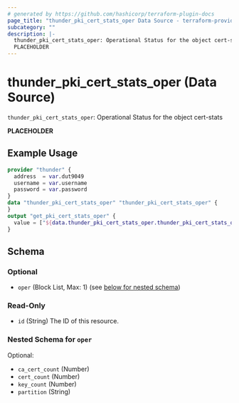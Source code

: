 ```yaml
---
# generated by https://github.com/hashicorp/terraform-plugin-docs
page_title: "thunder_pki_cert_stats_oper Data Source - terraform-provider-thunder"
subcategory: ""
description: |-
  thunder_pki_cert_stats_oper: Operational Status for the object cert-stats
  PLACEHOLDER
---
```


# thunder_pki_cert_stats_oper (Data Source)

`thunder_pki_cert_stats_oper`: Operational Status for the object cert-stats

__PLACEHOLDER__

## Example Usage

```terraform
provider "thunder" {
  address  = var.dut9049
  username = var.username
  password = var.password
}
data "thunder_pki_cert_stats_oper" "thunder_pki_cert_stats_oper" {
}
output "get_pki_cert_stats_oper" {
  value = ["${data.thunder_pki_cert_stats_oper.thunder_pki_cert_stats_oper}"]
}
```

<!-- schema generated by tfplugindocs -->
## Schema

### Optional

- `oper` (Block List, Max: 1) (see [below for nested schema](#nestedblock--oper))

### Read-Only

- `id` (String) The ID of this resource.

<a id="nestedblock--oper"></a>
### Nested Schema for `oper`

Optional:

- `ca_cert_count` (Number)
- `cert_count` (Number)
- `key_count` (Number)
- `partition` (String)



